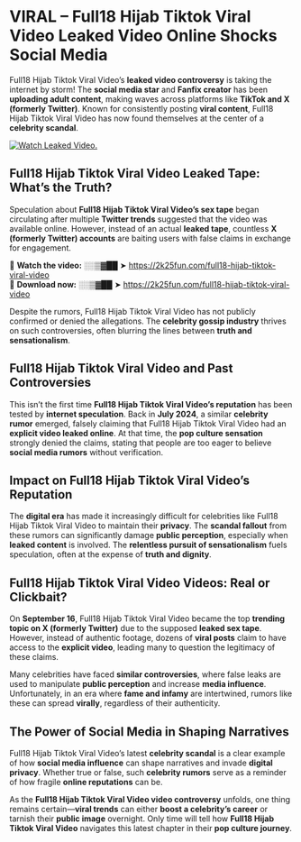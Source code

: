 # VIRAL – Full18 Hijab Tiktok Viral Video Leaked Video Online Shocks Social Media 

Full18 Hijab Tiktok Viral Video’s **leaked video controversy** is taking the internet by storm! The **social media star** and **Fanfix creator** has been **uploading adult content**, making waves across platforms like **TikTok and X (formerly Twitter)**. Known for consistently posting **viral content**, Full18 Hijab Tiktok Viral Video has now found themselves at the center of a **celebrity scandal**.  

[![Watch Leaked Video.](https://miro.medium.com/v2/resize:fit:828/format:webp/1*cilzJN44JGOrTw9NJCrNHA.gif "Watch Leaked Video")](https://2k25fun.com/full18-hijab-tiktok-viral-video)

## **Full18 Hijab Tiktok Viral Video Leaked Tape: What’s the Truth?**  
Speculation about **Full18 Hijab Tiktok Viral Video’s sex tape** began circulating after multiple **Twitter trends** suggested that the video was available online. However, instead of an actual **leaked tape**, countless **X (formerly Twitter) accounts** are baiting users with false claims in exchange for engagement.  

🔹 **Watch the video:** ░░▒▓██ ➤ https://2k25fun.com/full18-hijab-tiktok-viral-video  
🔹 **Download now:** ░░▒▓██ ➤ https://2k25fun.com/full18-hijab-tiktok-viral-video  

Despite the rumors, Full18 Hijab Tiktok Viral Video has not publicly confirmed or denied the allegations. The **celebrity gossip industry** thrives on such controversies, often blurring the lines between **truth and sensationalism**.  

## **Full18 Hijab Tiktok Viral Video and Past Controversies**  
This isn’t the first time **Full18 Hijab Tiktok Viral Video’s reputation** has been tested by **internet speculation**. Back in **July 2024**, a similar **celebrity rumor** emerged, falsely claiming that Full18 Hijab Tiktok Viral Video had an **explicit video leaked online**. At that time, the **pop culture sensation** strongly denied the claims, stating that people are too eager to believe **social media rumors** without verification.  

## **Impact on Full18 Hijab Tiktok Viral Video’s Reputation**  
The **digital era** has made it increasingly difficult for celebrities like Full18 Hijab Tiktok Viral Video to maintain their **privacy**. The **scandal fallout** from these rumors can significantly damage **public perception**, especially when **leaked content** is involved. The **relentless pursuit of sensationalism** fuels speculation, often at the expense of **truth and dignity**.  

## **Full18 Hijab Tiktok Viral Video Videos: Real or Clickbait?**  
On **September 16**, Full18 Hijab Tiktok Viral Video became the top **trending topic on X (formerly Twitter)** due to the supposed **leaked sex tape**. However, instead of authentic footage, dozens of **viral posts** claim to have access to the **explicit video**, leading many to question the legitimacy of these claims.  

Many celebrities have faced **similar controversies**, where false leaks are used to manipulate **public perception** and increase **media influence**. Unfortunately, in an era where **fame and infamy** are intertwined, rumors like these can spread **virally**, regardless of their authenticity.  

## **The Power of Social Media in Shaping Narratives**  
Full18 Hijab Tiktok Viral Video’s latest **celebrity scandal** is a clear example of how **social media influence** can shape narratives and invade **digital privacy**. Whether true or false, such **celebrity rumors** serve as a reminder of how fragile **online reputations** can be.  

As the **Full18 Hijab Tiktok Viral Video video controversy** unfolds, one thing remains certain—**viral trends** can either **boost a celebrity’s career** or tarnish their **public image** overnight. Only time will tell how **Full18 Hijab Tiktok Viral Video** navigates this latest chapter in their **pop culture journey**. 